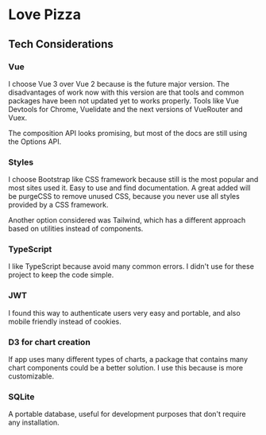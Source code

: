 # Love Pizza

## Tech Considerations

### Vue
I choose Vue 3 over Vue 2 because is the future major version. The disadvantages of work now with this version are that tools and common packages have been not updated yet to works properly. Tools like Vue Devtools for Chrome, Vuelidate and the next versions of VueRouter and Vuex.

The composition API looks promising, but most of the docs are still using the Options API.

### Styles
I choose Bootstrap like CSS framework because still is the most popular and most sites used it. Easy to use and find documentation. A great added will be purgeCSS to remove unused CSS, because you never use all styles provided by a CSS framework.

Another option considered was Tailwind, which has a different approach based on utilities instead of components.

### TypeScript
I like TypeScript because avoid many common errors. I didn't use for these project to keep the code simple.

### JWT
I found this way to authenticate users very easy and portable, and also mobile friendly instead of cookies.

### D3 for chart creation
If app uses many different types of charts, a package that contains many chart components could be a better solution. I use this because is more customizable.

### SQLite
A portable database, useful for development purposes that don't require any installation.